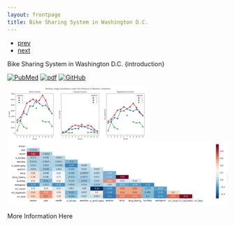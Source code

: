 ```yaml
---
layout: frontpage
title: Bike Sharing System in Washington D.C.
---
```


<div class="navbar">
  <div class="navbar-inner">
      <ul class="nav">
          <li><a href="pages/publpics/stockprice.html">prev</a></li>
          <li><a href="pages/publpics/poster.html">next</a></li>
      </ul>
  </div>
</div>

Bike Sharing System in Washington D.C.
 {introduction} <br/>

[![PubMed](../icons16/pubmed-icon.png)]()
[![pdf](../icons16/pdf-icon.png)]()
[![GitHub](../icons16/github-icon.png)]()

[![dcbike example](../../assets/publpics/dcbike1.png)]()
 <br/>
[![dcbike example](../../assets/publpics/dcbike2.png)]()

More Information Here
